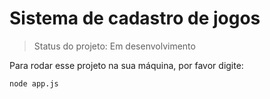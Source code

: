# Sistema de cadastro de jogos

>Status do projeto: Em desenvolvimento

Para rodar esse projeto na sua máquina, por favor digite: 

```
node app.js
```
